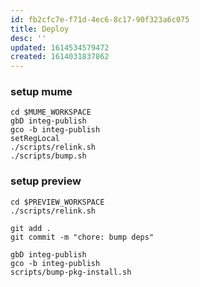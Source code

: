 ```yaml
---
id: fb2cfc7e-f71d-4ec6-8c17-90f323a6c075
title: Deploy
desc: ''
updated: 1614534579472
created: 1614031837862
---
```



### setup mume
```
cd $MUME_WORKSPACE
gbD integ-publish
gco -b integ-publish
setRegLocal
./scripts/relink.sh
./scripts/bump.sh
```

### setup preview
```
cd $PREVIEW_WORKSPACE
./scripts/relink.sh

git add .
git commit -m "chore: bump deps"

gbD integ-publish
gco -b integ-publish
scripts/bump-pkg-install.sh
```